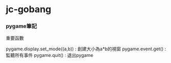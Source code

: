 # jc-gobang

### pygame筆記

<p>重要函數</p>
pygame.display.set_mode((a,b)) : 創建大小為a*b的視窗
pygame.event.get() : 監聽所有事件
pygame.quit() : 退出pygame
